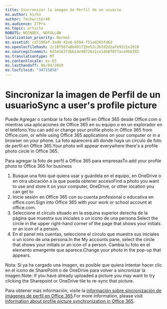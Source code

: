 ```yaml
---
title: Sincronizar la imagen de Perfil de un usuario
ms.author: kirks
author: Techwriter40
ms.audience: ITPro
ms.topic: article
ROBOTS: NOINDEX, NOFOLLOW
localization_priority: Normal
ms.assetid: cd7196af-3ed9-42e6-b594-f51ad265fd63
ms.openlocfilehash: 2c18f507a8b491f2be52c3bfd2d2afe9321e2616
ms.sourcegitcommit: 6d341637dbb14e90726a1ce1d68f077ace9bb765
ms.translationtype: MT
ms.contentlocale: es-ES
ms.lasthandoff: 06/04/2019
ms.locfileid: "34715858"
---
```

# <a name="sync-a-users-profile-picture"></a><span data-ttu-id="3cb7d-102">Sincronizar la imagen de Perfil de un usuario</span><span class="sxs-lookup"><span data-stu-id="3cb7d-102">Sync a user's profile picture</span></span>

<p><span data-ttu-id="3cb7d-103">Puede Agregar o cambiar la foto de perfil en Office 365 desde Office.com o mientras usa aplicaciones de Office 365 en su equipo o en un explorador en el teléfono.</span><span class="sxs-lookup"><span data-stu-id="3cb7d-103">You can add or change your profile photo in Office 365 from Office.com, or while using Office 365 applications on your computer or in a browser on your phone.</span></span> <span data-ttu-id="3cb7d-104">La foto aparecerá allí donde haya un círculo de foto de perfil en Office 365.</span><span class="sxs-lookup"><span data-stu-id="3cb7d-104">Your photo will appear everywhere there's a profile photo circle in Office 365.</span></span></p> <p><span data-ttu-id="3cb7d-105">Para agregar la foto de perfil a Office 365 para empresas</span><span class="sxs-lookup"><span data-stu-id="3cb7d-105">To add your profile photo to Office 365 for business</span></span></p> <ol> <li><span data-ttu-id="3cb7d-106">Busque una foto que quiera usar y guárdela en el equipo, en OneDrive o en otra ubicación a la que pueda obtener acceso</span><span class="sxs-lookup"><span data-stu-id="3cb7d-106">Find a photo you want to use and store it on your computer, OneDrive, or other location you can get to</span></span></li> <li><span data-ttu-id="3cb7d-107">Inicie sesión en Office 365 con su cuenta profesional o educativa en office.com.</span><span class="sxs-lookup"><span data-stu-id="3cb7d-107">Sign into Office 365 with your work or school account at office.com.</span></span></li> <li><span data-ttu-id="3cb7d-108">Seleccione el círculo situado en la esquina superior derecha de la página que muestra sus iniciales o un icono de una persona.</span><span class="sxs-lookup"><span data-stu-id="3cb7d-108">Select the circle in the upper right-hand corner of the page that shows your initials or an icon of a person.</span></span></li> <li><span data-ttu-id="3cb7d-109">En el panel mis cuentas, seleccione el círculo que muestra sus iniciales o un icono de una persona.</span><span class="sxs-lookup"><span data-stu-id="3cb7d-109">In the My accounts pane, select the circle that shows your initials or an icon of a person.</span></span> <span data-ttu-id="3cb7d-110">Cambia tu foto en el elemento emergente que aparece.</span><span class="sxs-lookup"><span data-stu-id="3cb7d-110">Change your photo in the pop-up that appears.</span></span></li> </ol> <p><span data-ttu-id="3cb7d-111">Nota: Si ya ha cargado una imagen, es posible que quiera intentar hacer clic en el icono de SharePoint o de OneDrive para volver a sincronizar la imagen.</span><span class="sxs-lookup"><span data-stu-id="3cb7d-111">Note: If you have already uploaded a picture you may want to try clicking the Sharepoint or OneDrive tile to re-sync that picture.</span></span></p> <p><span data-ttu-id="3cb7d-112">Para obtener más información, visite la <a href="https://support.office.com/en-us/article/information-about-profile-picture-synchronization-in-office-365-20594d76-d054-4af4-a660-401133e3d48a?ui=en-US&amp;rs=en-US&amp;ad=US">información sobre sincronización de imágenes de perfil en Office 365</a>.</span><span class="sxs-lookup"><span data-stu-id="3cb7d-112">For more information, please visit <a href="https://support.office.com/en-us/article/information-about-profile-picture-synchronization-in-office-365-20594d76-d054-4af4-a660-401133e3d48a?ui=en-US&amp;rs=en-US&amp;ad=US">Information about profile picture synchronization in Office 365</a>.</span></span></p>


